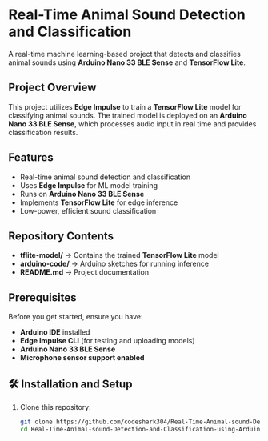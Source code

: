 # Real-Time Animal Sound Detection and Classification  
A real-time machine learning-based project that detects and classifies animal sounds using **Arduino Nano 33 BLE Sense** and **TensorFlow Lite**.

## Project Overview  
This project utilizes **Edge Impulse** to train a **TensorFlow Lite** model for classifying animal sounds. The trained model is deployed on an **Arduino Nano 33 BLE Sense**, which processes audio input in real time and provides classification results.

## Features  
- Real-time animal sound detection and classification  
- Uses **Edge Impulse** for ML model training  
- Runs on **Arduino Nano 33 BLE Sense**  
- Implements **TensorFlow Lite** for edge inference  
- Low-power, efficient sound classification  

## Repository Contents  
- **tflite-model/** → Contains the trained **TensorFlow Lite** model  
- **arduino-code/** → Arduino sketches for running inference  
- **README.md** → Project documentation  

## Prerequisites  
Before you get started, ensure you have:  
- **Arduino IDE** installed  
- **Edge Impulse CLI** (for testing and uploading models)  
- **Arduino Nano 33 BLE Sense**  
- **Microphone sensor support enabled**  

## 🛠️ Installation and Setup  
1. Clone this repository:  
   ```sh
   git clone https://github.com/codeshark304/Real-Time-Animal-sound-Detection-and-Classification-using-Arduino-Nano-33-BLE-Sense.git
   cd Real-Time-Animal-sound-Detection-and-Classification-using-Arduino-Nano-33-BLE-Sense
